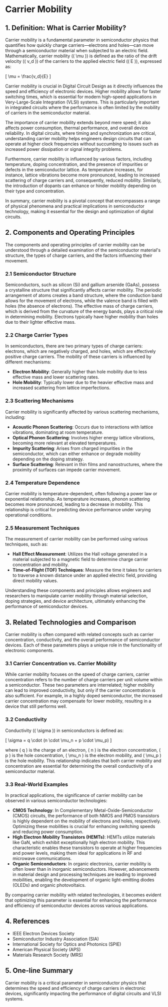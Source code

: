 # Carrier Mobility

## 1. Definition: What is **Carrier Mobility**?
Carrier mobility is a fundamental parameter in semiconductor physics that quantifies how quickly charge carriers—electrons and holes—can move through a semiconductor material when subjected to an electric field. Mathematically, carrier mobility (\( \mu \)) is defined as the ratio of the drift velocity (\( v_d \)) of the carriers to the applied electric field (\( E \)), expressed as:

\[ \mu = \frac{v_d}{E} \]

Carrier mobility is crucial in Digital Circuit Design as it directly influences the speed and efficiency of electronic devices. Higher mobility allows for faster switching times, which is essential for modern high-speed applications in Very-Large-Scale Integration (VLSI) systems. This is particularly important in integrated circuits where the performance is often limited by the mobility of carriers in the semiconductor material.

The importance of carrier mobility extends beyond mere speed; it also affects power consumption, thermal performance, and overall device reliability. In digital circuits, where timing and synchronization are critical, understanding carrier mobility helps engineers design circuits that can operate at higher clock frequencies without succumbing to issues such as increased power dissipation or signal integrity problems.

Furthermore, carrier mobility is influenced by various factors, including temperature, doping concentration, and the presence of impurities or defects in the semiconductor lattice. As temperature increases, for instance, lattice vibrations become more pronounced, leading to increased scattering of charge carriers and, consequently, reduced mobility. Similarly, the introduction of dopants can enhance or hinder mobility depending on their type and concentration.

In summary, carrier mobility is a pivotal concept that encompasses a range of physical phenomena and practical implications in semiconductor technology, making it essential for the design and optimization of digital circuits.

## 2. Components and Operating Principles
The components and operating principles of carrier mobility can be understood through a detailed examination of the semiconductor material's structure, the types of charge carriers, and the factors influencing their movement.

### 2.1 Semiconductor Structure
Semiconductors, such as silicon (Si) and gallium arsenide (GaAs), possess a crystalline structure that significantly affects carrier mobility. The periodic arrangement of atoms creates a band structure, where the conduction band allows for the movement of electrons, while the valence band is filled with holes (the absence of electrons). The effective mass of charge carriers, which is derived from the curvature of the energy bands, plays a critical role in determining mobility. Electrons typically have higher mobility than holes due to their lighter effective mass.

### 2.2 Charge Carrier Types
In semiconductors, there are two primary types of charge carriers: electrons, which are negatively charged, and holes, which are effectively positive charge carriers. The mobility of these carriers is influenced by different mechanisms:

- **Electron Mobility**: Generally higher than hole mobility due to less effective mass and lower scattering rates.
- **Hole Mobility**: Typically lower due to the heavier effective mass and increased scattering from lattice imperfections.

### 2.3 Scattering Mechanisms
Carrier mobility is significantly affected by various scattering mechanisms, including:

- **Acoustic Phonon Scattering**: Occurs due to interactions with lattice vibrations, dominating at room temperature.
- **Optical Phonon Scattering**: Involves higher energy lattice vibrations, becoming more relevant at elevated temperatures.
- **Impurity Scattering**: Arises from charged impurities in the semiconductor, which can either enhance or degrade mobility depending on the doping strategy.
- **Surface Scattering**: Relevant in thin films and nanostructures, where the proximity of surfaces can impede carrier movement.

### 2.4 Temperature Dependence
Carrier mobility is temperature-dependent, often following a power law or exponential relationship. As temperature increases, phonon scattering becomes more pronounced, leading to a decrease in mobility. This relationship is critical for predicting device performance under varying operational conditions.

### 2.5 Measurement Techniques
The measurement of carrier mobility can be performed using various techniques, such as:

- **Hall Effect Measurement**: Utilizes the Hall voltage generated in a material subjected to a magnetic field to determine charge carrier concentration and mobility.
- **Time-of-Flight (TOF) Techniques**: Measure the time it takes for carriers to traverse a known distance under an applied electric field, providing direct mobility values.

Understanding these components and principles allows engineers and researchers to manipulate carrier mobility through material selection, doping strategies, and device architecture, ultimately enhancing the performance of semiconductor devices.

## 3. Related Technologies and Comparison
Carrier mobility is often compared with related concepts such as carrier concentration, conductivity, and the overall performance of semiconductor devices. Each of these parameters plays a unique role in the functionality of electronic components.

### 3.1 Carrier Concentration vs. Carrier Mobility
While carrier mobility focuses on the speed of charge carriers, carrier concentration refers to the number of charge carriers per unit volume within a semiconductor. These two parameters are interrelated; higher mobility can lead to improved conductivity, but only if the carrier concentration is also sufficient. For example, in a highly doped semiconductor, the increased carrier concentration may compensate for lower mobility, resulting in a device that still performs well.

### 3.2 Conductivity
Conductivity (\( \sigma \)) in semiconductors is defined as:

\[ \sigma = q \cdot (n \cdot \mu_n + p \cdot \mu_p) \]

where \( q \) is the charge of an electron, \( n \) is the electron concentration, \( p \) is the hole concentration, \( \mu_n \) is the electron mobility, and \( \mu_p \) is the hole mobility. This relationship indicates that both carrier mobility and concentration are essential for determining the overall conductivity of a semiconductor material.

### 3.3 Real-World Examples
In practical applications, the significance of carrier mobility can be observed in various semiconductor technologies:

- **CMOS Technology**: In Complementary Metal-Oxide-Semiconductor (CMOS) circuits, the performance of both NMOS and PMOS transistors is highly dependent on the mobility of electrons and holes, respectively. Optimizing these mobilities is crucial for enhancing switching speeds and reducing power consumption.
- **High Electron Mobility Transistors (HEMTs)**: HEMTs utilize materials like GaN, which exhibit exceptionally high electron mobility. This characteristic enables these transistors to operate at higher frequencies and power levels, making them ideal for applications in RF and microwave communications.
- **Organic Semiconductors**: In organic electronics, carrier mobility is often lower than in inorganic semiconductors. However, advancements in material design and processing techniques are leading to improved mobilities, enabling the development of organic light-emitting diodes (OLEDs) and organic photovoltaics.

By comparing carrier mobility with related technologies, it becomes evident that optimizing this parameter is essential for enhancing the performance and efficiency of semiconductor devices across various applications.

## 4. References
- IEEE Electron Devices Society
- Semiconductor Industry Association (SIA)
- International Society for Optics and Photonics (SPIE)
- American Physical Society (APS)
- Materials Research Society (MRS)

## 5. One-line Summary
Carrier mobility is a critical parameter in semiconductor physics that determines the speed and efficiency of charge carriers in electronic devices, significantly impacting the performance of digital circuits and VLSI systems.